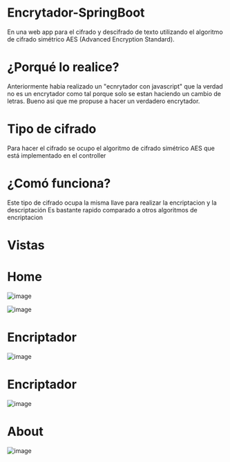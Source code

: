 # Encrytador-SpringBoot
En una web app para el cifrado y descifrado de texto utilizando el algoritmo de cifrado simétrico AES (Advanced Encryption Standard).

# ¿Porqué lo realice?
Anteriormente habia realizado un "ecnrytador con javascript" que la verdad no es un encrytador como tal porque solo se estan haciendo un cambio de letras.
Bueno asi que me propuse a hacer un verdadero encrytador. 

# Tipo de cifrado
Para hacer el cifrado se ocupo el algoritmo de cifrado simétrico AES que está implementado en el controller

# ¿Comó funciona?
Este tipo de cifrado ocupa la misma llave para realizar la encriptacion y la descriptación
Es bastante rapido comparado a otros algoritmos de encriptacion

# Vistas
<h1>Home</h1>

![image](https://github.com/luis200hr/Encrytador-SpringBoot/assets/120597722/5d083924-0c85-42b9-ba78-ad5adfedbfe8)

![image](https://github.com/luis200hr/Encrytador-SpringBoot/assets/120597722/b752f81c-c9b2-4032-ac23-2e8e424d71fc)


<h1>Encriptador</h1>

![image](https://github.com/luis200hr/Encrytador-SpringBoot/assets/120597722/7c739704-5291-4f86-aa80-991075e43543)

<h1>Encriptador</h1>

![image](https://github.com/luis200hr/Encrytador-SpringBoot/assets/120597722/7ea33694-df93-4f8c-8396-ac0b2458bb8f)

<h1>About</h1>

![image](https://github.com/luis200hr/Encrytador-SpringBoot/assets/120597722/d8f0b806-208b-4571-8523-0c62d8d77178)
